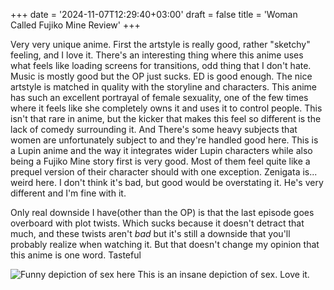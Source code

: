 +++
date = '2024-11-07T12:29:40+03:00'
draft = false
title = 'Woman Called Fujiko Mine Review'
+++

Very very unique anime. First the artstyle is really good, rather "sketchy" feeling, and I love it. There's an interesting thing where this anime uses what feels like loading screens for transitions, odd thing that I don't hate. Music is mostly good but the OP just sucks. ED is good enough. 
The nice artstyle is matched in quality with the storyline and characters.  This anime has such an excellent portrayal of female sexuality, one of the few times where it feels like she completely owns it and uses it to control people. This isn't that rare in anime, but the kicker that makes this feel so different is the lack of comedy surrounding it.
And There's some heavy subjects that women are unfortunately subject to and they're handled good here. 
This is a Lupin anime and the way it integrates wider Lupin characters while also being a Fujiko Mine story first is very good. Most of them feel quite like a prequel version of their character should with one exception. Zenigata is... weird here. I don't think it's bad, but good would be overstating it. He's very different and I'm fine with it.

Only real downside I have(other than the OP) is that the last episode goes overboard with  plot twists. Which sucks because it doesn't detract that much, and these twists aren't *bad* but it's still a downside that you'll probably realize when watching it. But that doesn't change my opinion that this anime is one word. Tasteful

![Funny depiction  of sex here](https://i.imgur.com/NwqlZDd.jpeg)
This is an insane depiction of sex. Love it.
